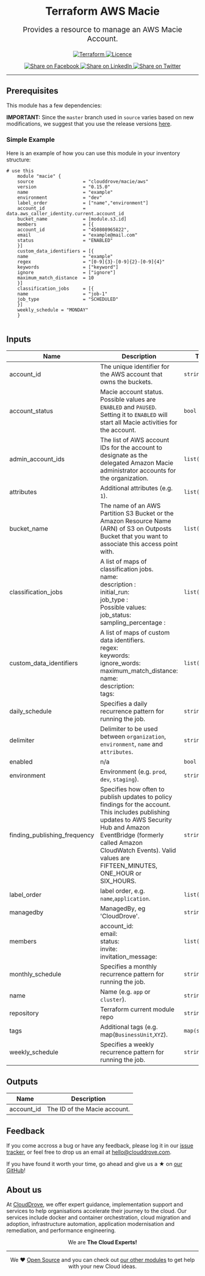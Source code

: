 <!-- This file was automatically generated by the `geine`. Make all changes to `README.yaml` and run `make readme` to rebuild this file. -->


<h1 align="center">
    Terraform AWS Macie
</h1>

<p align="center" style="font-size: 1.2rem;"> 
    Provides a resource to manage an AWS Macie Account.
     </p>

<p align="center">

<a href="https://www.terraform.io">
  <img src="https://img.shields.io/badge/terraform-v0.15-green" alt="Terraform">
</a>
<a href="LICENSE.md">
  <img src="https://img.shields.io/badge/License-MIT-blue.svg" alt="Licence">
</a>


</p>
<p align="center">

<a href='https://facebook.com/sharer/sharer.php?u=https://github.com/clouddrove/terraform-aws-macie'>
  <img title="Share on Facebook" src="https://user-images.githubusercontent.com/50652676/62817743-4f64cb80-bb59-11e9-90c7-b057252ded50.png" />
</a>
<a href='https://www.linkedin.com/shareArticle?mini=true&title=Terraform+AWS+Macie&url=https://github.com/clouddrove/terraform-aws-macie'>
  <img title="Share on LinkedIn" src="https://user-images.githubusercontent.com/50652676/62817742-4e339e80-bb59-11e9-87b9-a1f68cae1049.png" />
</a>
<a href='https://twitter.com/intent/tweet/?text=Terraform+AWS+Macie&url=https://github.com/clouddrove/terraform-aws-macie'>
  <img title="Share on Twitter" src="https://user-images.githubusercontent.com/50652676/62817740-4c69db00-bb59-11e9-8a79-3580fbbf6d5c.png" />
</a>

</p>
<hr>





## Prerequisites

This module has a few dependencies: 








**IMPORTANT:** Since the `master` branch used in `source` varies based on new modifications, we suggest that you use the release versions [here](https://github.com/clouddrove/terraform-aws-macie/releases).


### Simple Example
Here is an example of how you can use this module in your inventory structure:
```hcl
# use this
    module "macie" {
    source                  = "clouddrove/macie/aws"
    version                 = "0.15.0"
    name                    = "example"
    environment             = "dev"
    label_order             = ["name","environment"]
    account_id              = data.aws_caller_identity.current.account_id
    bucket_name             = [module.s3.id]
    members                 = [{
    account_id              = "450808965822",
    email                   = "example@mail.com"
    status                  = "ENABLED"
    }]
    custom_data_identifiers = [{
    name                    = "example"
    regex                   = "[0-9]{3}-[0-9]{2}-[0-9]{4}"
    keywords                = ["keyword"]
    ignore                  = ["ignore"]
    maximum_match_distance  = 10
    }]
    classification_jobs     = [{
    name                    = "job-1"
    job_type                = "SCHEDULED"
    }]
    weekly_schedule = "MONDAY"
    }
  
```






## Inputs

| Name | Description | Type | Default | Required |
|------|-------------|------|---------|:--------:|
| account\_id | The unique identifier for the AWS account that owns the buckets. | `string` | `""` | no |
| account\_status | Macie account status. Possible values are `ENABLED` and `PAUSED`. Setting it to `ENABLED` will start all Macie activities for the account. | `bool` | `true` | no |
| admin\_account\_ids | The list of AWS account IDs for the account to designate as the delegated Amazon Macie administrator accounts for the organization. | `list(string)` | `[]` | no |
| attributes | Additional attributes (e.g. `1`). | `list(any)` | `[]` | no |
| bucket\_name | The name of an AWS Partition S3 Bucket or the Amazon Resource Name (ARN) of S3 on Outposts Bucket that you want to associate this access point with. | `list(any)` | `[]` | no |
| classification\_jobs | A list of maps of classification jobs.<br>  name:<br>  description : <br>  initial\_run:<br>  job\_type :<br>  Possible values:<br>  job\_status:<br>  sampling\_percentage : | `list(any)` | `[]` | no |
| custom\_data\_identifiers | A list of maps of custom data identifiers.<br>regex:<br>keywords:<br>ignore\_words:<br>maximum\_match\_distance:<br>name:<br>description:<br>tags: | `list(any)` | `[]` | no |
| daily\_schedule | Specifies a daily recurrence pattern for running the job. | `string` | `null` | no |
| delimiter | Delimiter to be used between `organization`, `environment`, `name` and `attributes`. | `string` | `"-"` | no |
| enabled | n/a | `bool` | `true` | no |
| environment | Environment (e.g. `prod`, `dev`, `staging`). | `string` | `""` | no |
| finding\_publishing\_frequency | Specifies how often to publish updates to policy findings for the account. This includes publishing updates to AWS Security Hub and Amazon EventBridge (formerly called Amazon CloudWatch Events). Valid values are FIFTEEN\_MINUTES, ONE\_HOUR or SIX\_HOURS. | `string` | `"ONE_HOUR"` | no |
| label\_order | label order, e.g. `name`,`application`. | `list(any)` | `[]` | no |
| managedby | ManagedBy, eg 'CloudDrove'. | `string` | `"hello@clouddrove.com"` | no |
| members | account\_id:<br>email:<br>status:<br>invite:<br>invitation\_message: | `list(any)` | `[]` | no |
| monthly\_schedule | Specifies a monthly recurrence pattern for running the job. | `string` | `null` | no |
| name | Name  (e.g. `app` or `cluster`). | `string` | `""` | no |
| repository | Terraform current module repo | `string` | `"https://github.com/clouddrove/terraform-aws-vpc-peering"` | no |
| tags | Additional tags (e.g. map(`BusinessUnit`,`XYZ`). | `map(string)` | `{}` | no |
| weekly\_schedule | Specifies a weekly recurrence pattern for running the job. | `string` | `null` | no |

## Outputs

| Name | Description |
|------|-------------|
| account\_id | The ID of the Macie account. |






## Feedback 
If you come accross a bug or have any feedback, please log it in our [issue tracker](https://github.com/clouddrove/terraform-aws-macie/issues), or feel free to drop us an email at [hello@clouddrove.com](mailto:hello@clouddrove.com).

If you have found it worth your time, go ahead and give us a ★ on [our GitHub](https://github.com/clouddrove/terraform-aws-macie)!

## About us

At [CloudDrove][website], we offer expert guidance, implementation support and services to help organisations accelerate their journey to the cloud. Our services include docker and container orchestration, cloud migration and adoption, infrastructure automation, application modernisation and remediation, and performance engineering.

<p align="center">We are <b> The Cloud Experts!</b></p>
<hr />
<p align="center">We ❤️  <a href="https://github.com/clouddrove">Open Source</a> and you can check out <a href="https://github.com/clouddrove">our other modules</a> to get help with your new Cloud ideas.</p>

  [website]: https://clouddrove.com
  [github]: https://github.com/clouddrove
  [linkedin]: https://cpco.io/linkedin
  [twitter]: https://twitter.com/clouddrove/
  [email]: https://clouddrove.com/contact-us.html
  [terraform_modules]: https://github.com/clouddrove?utf8=%E2%9C%93&q=terraform-&type=&language=
